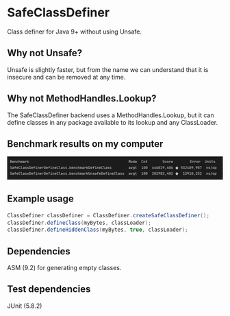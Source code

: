 # SafeClassDefiner
Class definer for Java 9+ without using Unsafe.
## Why not Unsafe?
Unsafe is slightly faster, but from the name we can understand that it is insecure and can be removed at any time.
## Why not MethodHandles.Lookup?
The SafeClassDefiner backend uses a MethodHandles.Lookup, but it can define classes in any package available to its lookup and any ClassLoader.
## Benchmark results on my computer
![JMH Benchmark](benchmark.jpg "JMH Benchmark")
## Example usage
```java
ClassDefiner classDefiner = ClassDefiner.createSafeClassDefiner();
classDefiner.defineClass(myBytes, classLoader);
classDefiner.defineHiddenClass(myBytes, true, classLoader);
```
## Dependencies
ASM (9.2) for generating empty classes.
## Test dependencies
JUnit (5.8.2)